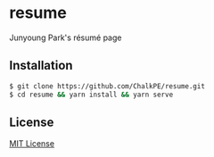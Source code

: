 # resume
Junyoung Park's résumé page

## Installation
```bash
$ git clone https://github.com/ChalkPE/resume.git
$ cd resume && yarn install && yarn serve
```

## License
[MIT License](LICENSE)
